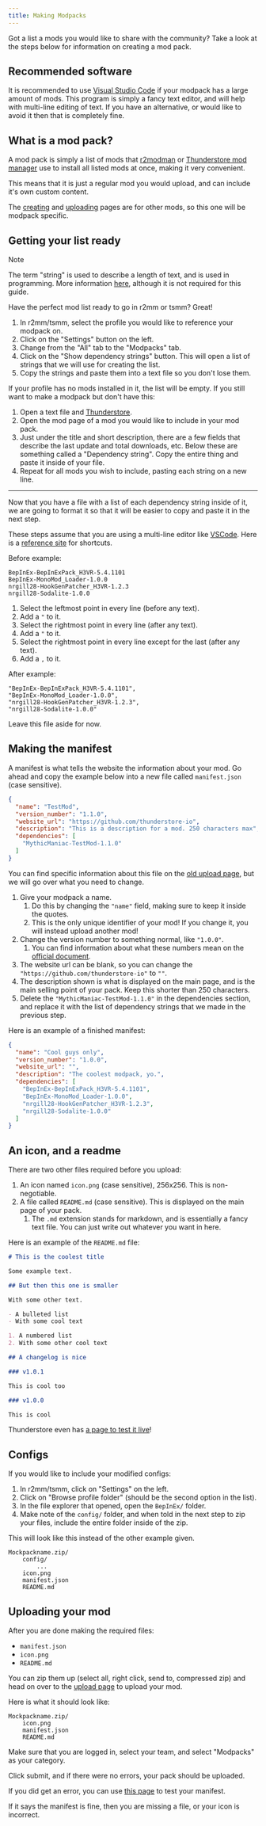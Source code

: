 ```yaml
---
title: Making Modpacks
---
```


Got a list a mods you would like to share with the community? Take a look at the steps below for information on creating
a mod pack.

## Recommended software

It is recommended to use [Visual Studio Code](https://code.visualstudio.com) if your modpack has a large amount of mods.
This program is simply a fancy text editor, and will help with multi-line editing of text. If you have an alternative,
or would like to avoid it then that is completely fine.

## What is a mod pack?

A mod pack is simply a list of mods that [r2modman](https://h3vr.thunderstore.io/package/ebkr/r2modman/)
or [Thunderstore mod manager](https://www.overwolf.com/app/Thunderstore-Thunderstore_Mod_Manager) use to install all
listed mods at once, making it very convenient.

This means that it is just a regular mod you would upload, and can include it's own custom content.

The [creating](creating.md) and [uploading](uploading.md) pages are for other mods, so this one will be modpack
specific.

## Getting your list ready

> [!NOTE]
> The term "string" is used to describe a length of text, and is used in programming. More information [here](https://www.tutorialspoint.com/computer_programming/computer_programming_strings.htm), although it is not required for this guide.

Have the perfect mod list ready to go in r2mm or tsmm? Great!

1. In r2mm/tsmm, select the profile you would like to reference your modpack on.
2. Click on the "Settings" button on the left.
3. Change from the "All" tab to the "Modpacks" tab.
4. Click on the "Show dependency strings" button. This will open a list of strings that we will use for creating the
   list.
5. Copy the strings and paste them into a text file so you don't lose them.

If your profile has no mods installed in it, the list will be empty. If you still want to make a modpack but don't have
this:

1. Open a text file and [Thunderstore](https://h3vr.thunderstore.io).
2. Open the mod page of a mod you would like to include in your mod pack.
3. Just under the title and short description, there are a few fields that describe the last update and total downloads,
   etc. Below these are something called a "Dependency string". Copy the entire thing and paste it inside of your file.
4. Repeat for all mods you wish to include, pasting each string on a new line.

---

Now that you have a file with a list of each dependency string inside of it, we are going to format it so that it will
be easier to copy and paste it in the next step.

These steps assume that you are using a multi-line editor like [VSCode](https://code.visualstudio.com). Here is
a [reference site](https://tahoeninjas.blog/2019/03/30/multi-cursor-editing-in-visual-studio-code/) for shortcuts.

Before example:

```text
BepInEx-BepInExPack_H3VR-5.4.1101
BepInEx-MonoMod_Loader-1.0.0
nrgill28-HookGenPatcher_H3VR-1.2.3
nrgill28-Sodalite-1.0.0
```

1. Select the leftmost point in every line (before any text).
2. Add a `"` to it.
3. Select the rightmost point in every line (after any text).
4. Add a `"` to it.
5. Select the rightmost point in every line except for the last (after any text).
6. Add a `,` to it.

After example:

```text
"BepInEx-BepInExPack_H3VR-5.4.1101",
"BepInEx-MonoMod_Loader-1.0.0",
"nrgill28-HookGenPatcher_H3VR-1.2.3",
"nrgill28-Sodalite-1.0.0"
```

Leave this file aside for now.

## Making the manifest

A manifest is what tells the website the information about your mod. Go ahead and copy the example below into a new file
called `manifest.json` (case sensitive).

```json
{
  "name": "TestMod",
  "version_number": "1.1.0",
  "website_url": "https://github.com/thunderstore-io",
  "description": "This is a description for a mod. 250 characters max",
  "dependencies": [
    "MythicManiac-TestMod-1.1.0"
  ]
}
```

You can find specific information about this file on
the [old upload page](https://h3vr.thunderstore.io/package/create/docs/), but we will go over what you need to change.

1. Give your modpack a name.
    1. Do this by changing the `"name"` field, making sure to keep it inside the quotes.
    2. This is the only unique identifier of your mod! If you change it, you will instead upload another mod!
2. Change the version number to something normal, like `"1.0.0"`.
    1. You can find information about what these numbers mean on the [official document](https://semver.org).
3. The website url can be blank, so you can change the `"https://github.com/thunderstore-io"` to `""`.
4. The description shown is what is displayed on the main page, and is the main selling point of your pack. Keep this
   shorter than 250 characters.
5. Delete the `"MythicManiac-TestMod-1.1.0"` in the dependencies section, and replace it with the list of dependency
   strings that we made in the previous step.

Here is an example of a finished manifest:

```json
{
  "name": "Cool guys only",
  "version_number": "1.0.0",
  "website_url": "",
  "description": "The coolest modpack, yo.",
  "dependencies": [
    "BepInEx-BepInExPack_H3VR-5.4.1101",
    "BepInEx-MonoMod_Loader-1.0.0",
    "nrgill28-HookGenPatcher_H3VR-1.2.3",
    "nrgill28-Sodalite-1.0.0"
  ]
}
```

## An icon, and a readme

There are two other files required before you upload:

1. An icon named `icon.png` (case sensitive), 256x256. This is non-negotiable.
2. A file called `README.md` (case sensitive). This is displayed on the main page of your pack.
    1. The `.md` extension stands for markdown, and is essentially a fancy text file. You can just write out whatever
       you want in here.

Here is an example of the `README.md` file:

```md
# This is the coolest title

Some example text.

## But then this one is smaller

With some other text.

- A bulleted list
- With some cool text

1. A numbered list
2. With some other cool text

## A changelog is nice

### v1.0.1

This is cool too

### v1.0.0

This is cool
```

Thunderstore even has [a page to test it live](https://h3vr.thunderstore.io/tools/markdown-preview/)!

## Configs

If you would like to include your modified configs:

1. In r2mm/tsmm, click on "Settings" on the left.
2. Click on "Browse profile folder" (should be the second option in the list).
3. In the file explorer that opened, open the `BepInEx/` folder.
4. Make note of the `config/` folder, and when told in the next step to zip your files, include the entire folder inside
   of the zip.

This will look like this instead of the other example given.

```text
Mockpackname.zip/
    config/
        ...
    icon.png
    manifest.json
    README.md
```

## Uploading your mod

After you are done making the required files:

- `manifest.json`
- `icon.png`
- `README.md`

You can zip them up (select all, right click, send to, compressed zip) and head on over to
the [upload page](https://h3vr.thunderstore.io/package/create/) to upload your mod.

Here is what it should look like:

```text
Mockpackname.zip/
    icon.png
    manifest.json
    README.md
```

Make sure that you are logged in, select your team, and select "Modpacks" as your category.

Click submit, and if there were no errors, your pack should be uploaded.

If you did get an error, you can use [this page](https://h3vr.thunderstore.io/tools/manifest-v1-validator/) to test your
manifest.

If it says the manifest is fine, then you are missing a file, or your icon is incorrect.
